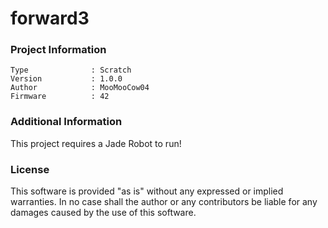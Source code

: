 forward3
================



### Project Information
```
Type              : Scratch
Version           : 1.0.0
Author            : MooMooCow04
Firmware          : 42
```

### Additional Information
This project requires a Jade Robot to run!

### License
This software is provided "as is" without any expressed or implied warranties.  In no case shall the author or any contributors be liable for any damages caused by the use of this software.

